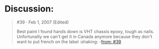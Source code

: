 # Discussion:
>#39 · Feb 1, 2007 (Edited)
>
>Best paint I found hands down is VHT chassis epoxy, tough as nails. Unfortunatly we can't get it in Canada anymore because they don't want to put french on the label :shaking:
-[from: #39](https://www.pirate4x4.com/threads/whats-a-good-axle-paint.550169/post-6432598)
